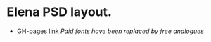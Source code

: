# Elena PSD layout.
* GH-pages [link](https://rkfr.github.io/elena_psd.github.io/)
*Paid fonts have been replaced by free analogues*
